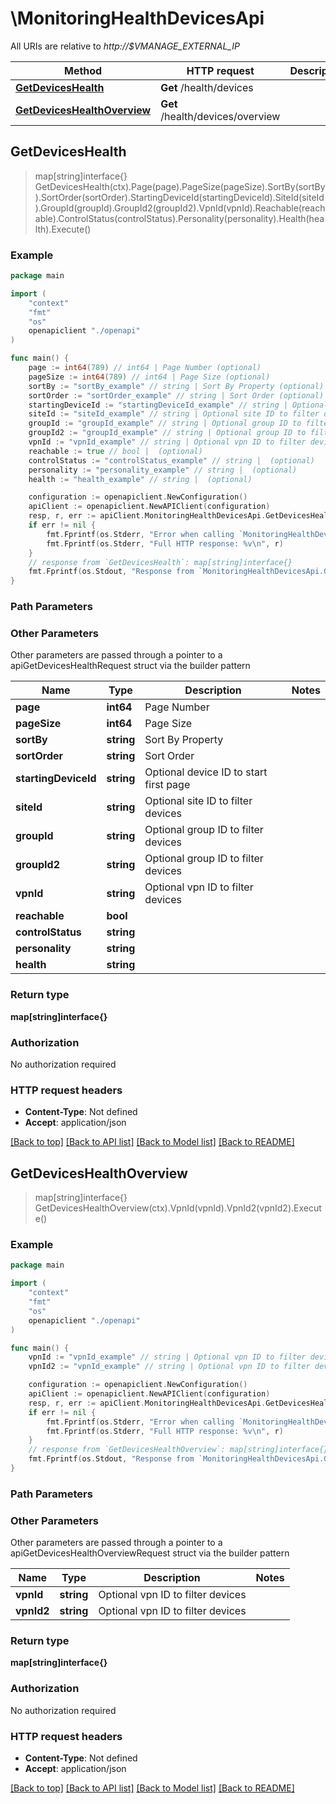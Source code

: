 # \MonitoringHealthDevicesApi

All URIs are relative to *http://$VMANAGE_EXTERNAL_IP*

Method | HTTP request | Description
------------- | ------------- | -------------
[**GetDevicesHealth**](MonitoringHealthDevicesApi.md#GetDevicesHealth) | **Get** /health/devices | 
[**GetDevicesHealthOverview**](MonitoringHealthDevicesApi.md#GetDevicesHealthOverview) | **Get** /health/devices/overview | 



## GetDevicesHealth

> map[string]interface{} GetDevicesHealth(ctx).Page(page).PageSize(pageSize).SortBy(sortBy).SortOrder(sortOrder).StartingDeviceId(startingDeviceId).SiteId(siteId).GroupId(groupId).GroupId2(groupId2).VpnId(vpnId).Reachable(reachable).ControlStatus(controlStatus).Personality(personality).Health(health).Execute()





### Example

```go
package main

import (
    "context"
    "fmt"
    "os"
    openapiclient "./openapi"
)

func main() {
    page := int64(789) // int64 | Page Number (optional)
    pageSize := int64(789) // int64 | Page Size (optional)
    sortBy := "sortBy_example" // string | Sort By Property (optional)
    sortOrder := "sortOrder_example" // string | Sort Order (optional)
    startingDeviceId := "startingDeviceId_example" // string | Optional device ID to start first page (optional)
    siteId := "siteId_example" // string | Optional site ID to filter devices (optional)
    groupId := "groupId_example" // string | Optional group ID to filter devices (optional)
    groupId2 := "groupId_example" // string | Optional group ID to filter devices (optional)
    vpnId := "vpnId_example" // string | Optional vpn ID to filter devices (optional)
    reachable := true // bool |  (optional)
    controlStatus := "controlStatus_example" // string |  (optional)
    personality := "personality_example" // string |  (optional)
    health := "health_example" // string |  (optional)

    configuration := openapiclient.NewConfiguration()
    apiClient := openapiclient.NewAPIClient(configuration)
    resp, r, err := apiClient.MonitoringHealthDevicesApi.GetDevicesHealth(context.Background()).Page(page).PageSize(pageSize).SortBy(sortBy).SortOrder(sortOrder).StartingDeviceId(startingDeviceId).SiteId(siteId).GroupId(groupId).GroupId2(groupId2).VpnId(vpnId).Reachable(reachable).ControlStatus(controlStatus).Personality(personality).Health(health).Execute()
    if err != nil {
        fmt.Fprintf(os.Stderr, "Error when calling `MonitoringHealthDevicesApi.GetDevicesHealth``: %v\n", err)
        fmt.Fprintf(os.Stderr, "Full HTTP response: %v\n", r)
    }
    // response from `GetDevicesHealth`: map[string]interface{}
    fmt.Fprintf(os.Stdout, "Response from `MonitoringHealthDevicesApi.GetDevicesHealth`: %v\n", resp)
}
```

### Path Parameters



### Other Parameters

Other parameters are passed through a pointer to a apiGetDevicesHealthRequest struct via the builder pattern


Name | Type | Description  | Notes
------------- | ------------- | ------------- | -------------
 **page** | **int64** | Page Number | 
 **pageSize** | **int64** | Page Size | 
 **sortBy** | **string** | Sort By Property | 
 **sortOrder** | **string** | Sort Order | 
 **startingDeviceId** | **string** | Optional device ID to start first page | 
 **siteId** | **string** | Optional site ID to filter devices | 
 **groupId** | **string** | Optional group ID to filter devices | 
 **groupId2** | **string** | Optional group ID to filter devices | 
 **vpnId** | **string** | Optional vpn ID to filter devices | 
 **reachable** | **bool** |  | 
 **controlStatus** | **string** |  | 
 **personality** | **string** |  | 
 **health** | **string** |  | 

### Return type

**map[string]interface{}**

### Authorization

No authorization required

### HTTP request headers

- **Content-Type**: Not defined
- **Accept**: application/json

[[Back to top]](#) [[Back to API list]](../README.md#documentation-for-api-endpoints)
[[Back to Model list]](../README.md#documentation-for-models)
[[Back to README]](../README.md)


## GetDevicesHealthOverview

> map[string]interface{} GetDevicesHealthOverview(ctx).VpnId(vpnId).VpnId2(vpnId2).Execute()





### Example

```go
package main

import (
    "context"
    "fmt"
    "os"
    openapiclient "./openapi"
)

func main() {
    vpnId := "vpnId_example" // string | Optional vpn ID to filter devices (optional)
    vpnId2 := "vpnId_example" // string | Optional vpn ID to filter devices (optional)

    configuration := openapiclient.NewConfiguration()
    apiClient := openapiclient.NewAPIClient(configuration)
    resp, r, err := apiClient.MonitoringHealthDevicesApi.GetDevicesHealthOverview(context.Background()).VpnId(vpnId).VpnId2(vpnId2).Execute()
    if err != nil {
        fmt.Fprintf(os.Stderr, "Error when calling `MonitoringHealthDevicesApi.GetDevicesHealthOverview``: %v\n", err)
        fmt.Fprintf(os.Stderr, "Full HTTP response: %v\n", r)
    }
    // response from `GetDevicesHealthOverview`: map[string]interface{}
    fmt.Fprintf(os.Stdout, "Response from `MonitoringHealthDevicesApi.GetDevicesHealthOverview`: %v\n", resp)
}
```

### Path Parameters



### Other Parameters

Other parameters are passed through a pointer to a apiGetDevicesHealthOverviewRequest struct via the builder pattern


Name | Type | Description  | Notes
------------- | ------------- | ------------- | -------------
 **vpnId** | **string** | Optional vpn ID to filter devices | 
 **vpnId2** | **string** | Optional vpn ID to filter devices | 

### Return type

**map[string]interface{}**

### Authorization

No authorization required

### HTTP request headers

- **Content-Type**: Not defined
- **Accept**: application/json

[[Back to top]](#) [[Back to API list]](../README.md#documentation-for-api-endpoints)
[[Back to Model list]](../README.md#documentation-for-models)
[[Back to README]](../README.md)

